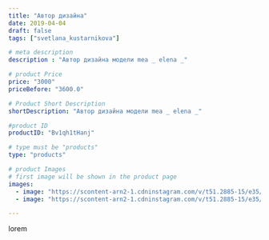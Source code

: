 ```yaml
---
title: "Автор дизайна"
date: 2019-04-04
draft: false
tags: ["svetlana_kustarnikova"]

# meta description
description : "Автор дизайна модели mea _ elena _"

# product Price
price: "3000"
priceBefore: "3600.0"

# Product Short Description
shortDescription: "Автор дизайна модели mea _ elena _"

#product ID
productID: "Bv1qh1tHanj"

# type must be "products"
type: "products"

# product Images
# first image will be shown in the product page
images:
  - image: "https://scontent-arn2-1.cdninstagram.com/v/t51.2885-15/e35/54800577_480465099155743_608717847643372916_n.jpg?se=8&tp=1&_nc_ht=scontent-arn2-1.cdninstagram.com&_nc_cat=107&_nc_ohc=WmZMtoTLq8gAX8n4eOk&oh=f6f5a1f1bca2449e0c9e3ee7f7402973&oe=606B8BCE&ig_cache_key=MjAxNDcwMzQ0NzMwOTA5NDk4NA%3D%3D.2"
  - image: "https://scontent-arn2-1.cdninstagram.com/v/t51.2885-15/e35/53903858_161436721521827_8732916933484665499_n.jpg?se=8&tp=1&_nc_ht=scontent-arn2-1.cdninstagram.com&_nc_cat=111&_nc_ohc=uVJhnLgo-9YAX-h6cq1&oh=fe8b1948c06705d5865bf7ba068041ca&oe=6069B597&ig_cache_key=MjAxNDcwMzQ0NzI5MjMwNjE2Mw%3D%3D.2"

---
```

lorem
